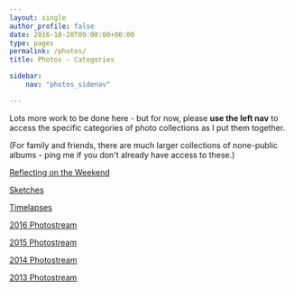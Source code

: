 ```yaml
---
layout: single
author_profile: false
date: 2016-10-20T09:00:00+00:00
type: pages
permalink: /photos/
title: Photos - Categories

sidebar:
    nav: "photos_sidenav"

---
```

Lots more work to be done here - but for now, please **use the left nav** to access the specific categories of photo collections as I put them together.

(For family and friends, there are much larger collections of none-public albums - ping me if you don't already have access to these.)

[Reflecting on the Weekend](/reflecting)

[Sketches](/sketches)

[Timelapses](/timelapses)

[2016 Photostream](/2016stream)

[2015 Photostream](/2015stream)

[2014 Photostream](/2014stream)

[2013 Photostream](/2013stream)
